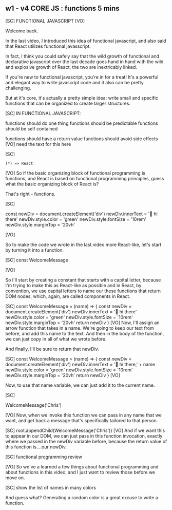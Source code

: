 ## w1 - v4 CORE JS : functions 5 mins

[SC]
FUNCTIONAL JAVASCRIPT
[VO]

Welcome back.

In the last video, I introduced this idea of functional javascript, and also said that React utilizes functional javasscript.

In fact, I think you could safely say that the wild growth of functional and declarative javascript over the last decade goes hand in hand with the wild and explosive growth of React, the two are inextricably linked.

If you're new to functional javascript, you're in for a treat! It's a powerful and elegant way to write javascript code and it also can be pretty challenging.

But at it's core, it's actually a pretty simple idea: write small and specific functions that can be organized to create larger structures.

[SC]
IN FUNCTIONAL JAVASCRIPT:

functions should do one thing
functions should be predictable
functions should be self contained

functions should have a return value
functions should avoid side effects
[VO]
need the text for this here

[SC]

    (*) => React

[VO]
So if the basic organizing block of functional programming is functions, and React is based on functional programming principles, guess what the basic organizing block of React is?

That's right - functions.

[SC]

const newDiv = document.createElement('div')
newDiv.innerText = '👋 hi there'
newDiv.style.color = 'green'
newDiv.style.fontSize = '10rem'
newDiv.style.marginTop = '20vh'

[VO]

So to make the code we wrote in the last video more React-like, let's start by turning it into a function.

[SC]
const WelcomeMessage

[VO]

So I'll start by creating a constant that starts with a capital letter, because I'm trying to make this as React-like as possible and in React, by convention, we use capital letters to name our these functions that return DOM nodes, which, again, are called components in React.

[SC]
const WelcomeMessage = (name) => {
const newDiv = document.createElement('div')
newDiv.innerText = '👋 hi there'
newDiv.style.color = 'green'
newDiv.style.fontSize = '10rem'
newDiv.style.marginTop = '20vh'
return newDiv
}
[VO]
Now, I'll assign an arrow function that takes in a name. We're going to keep our text from before, and add this name to the text. And then in the body of the function, we can just copy in all of what we wrote before.

And finally, I'll be sure to return that newDiv.

[SC]
const WelcomeMessage = (name) => {
const newDiv = document.createElement('div')
newDiv.innerText = '👋 hi there,' + name
newDiv.style.color = 'green'
newDiv.style.fontSize = '10rem'
newDiv.style.marginTop = '20vh'
return newDiv
}
[VO]

Now, to use that name variable, we can just add it to the current name.

[SC]

WelcomeMessage('Chris')

[VO]
Now, when we invoke this function we can pass in any name that we want, and get back a message that's specifically tailored to that person.

[SC]
root.appendChild(WelcomeMessage('Chris'))
[VO]
And if we want this to appear in our DOM, we can just pass in this function invocation, exactly where we passed in the newDiv variable before, because the return value of this function is....our newDiv.

[SC]
functional programming review

[VO]
So we've a learned a few things about functional programming and about functions in this video, and I just want to review those before we move on.

[SC]
show the list of names in many colors

And guess what? Generating a random color is a great excuse to write a function.
